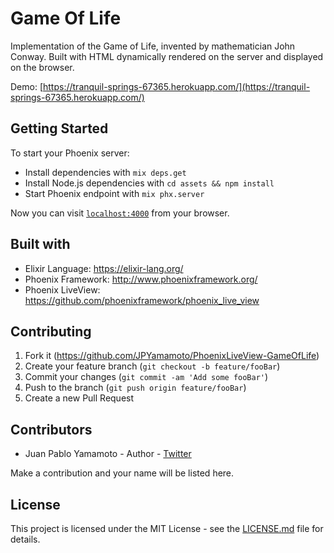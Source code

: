 # Game Of Life

Implementation of the Game of Life, invented by mathematician John Conway. Built with HTML dynamically rendered on the server and displayed on the browser.

Demo: [https://tranquil-springs-67365.herokuapp.com/](https://tranquil-springs-67365.herokuapp.com/)

## Getting Started

To start your Phoenix server:

  * Install dependencies with `mix deps.get`
  * Install Node.js dependencies with `cd assets && npm install`
  * Start Phoenix endpoint with `mix phx.server`

Now you can visit [`localhost:4000`](http://localhost:4000) from your browser.

## Built with

  * Elixir Language: https://elixir-lang.org/
  * Phoenix Framework: http://www.phoenixframework.org/
  * Phoenix LiveView: https://github.com/phoenixframework/phoenix_live_view

## Contributing

  1. Fork it (<https://github.com/JPYamamoto/PhoenixLiveView-GameOfLife>)
  2. Create your feature branch (`git checkout -b feature/fooBar`)
  3. Commit your changes (`git commit -am 'Add some fooBar'`)
  4. Push to the branch (`git push origin feature/fooBar`)
  5. Create a new Pull Request

## Contributors

  * Juan Pablo Yamamoto - Author - [Twitter](https://twitter.com/JPYamamoto9)

Make a contribution and your name will be listed here.

## License
This project is licensed under the MIT License - see the [LICENSE.md](LICENSE.md) file for details.


